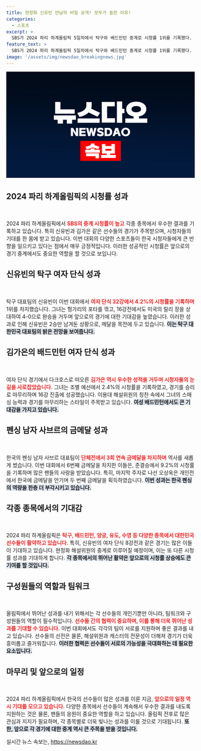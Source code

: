 ```yaml
---
title: 현정화 신유빈 만남의 비밀 공개! 모두가 놀란 이유!
categories:
  - 스포츠
excerpt: >
  SBS가 2024 파리 하계올림픽 5일차에서 탁구와 배드민턴 중계로 시청률 1위를 기록했다. 특히 신유빈의 탁구 16강전과 김가은의 배드민턴 경기가 화제를 모으며, 금메달 기대감이 고조되고 있다!
feature_text: >
  SBS가 2024 파리 하계올림픽 5일차에서 탁구와 배드민턴 중계로 시청률 1위를 기록했다. 특히 신유빈의 탁구 16강전과 김가은의 배드민턴 경기가 화제를 모으며, 금메달 기대감이 고조되고 있다!
image: '/assets/img/newsdao_breakingnews.jpg'
---
```


<p><img src="/assets/img/newsdao_breakingnews.jpg" alt="flaretime 속보" /></p>

<h2 data-ke-size="size26">2024 파리 하계올림픽의 시청률 성과</h2>

<p data-ke-size="size16">&nbsp;</p>

<p>2024 파리 하계올림픽에서 <b><span style="color: #ee2323;">SBS의 중계 시청률이 높고</span></b> 각종 종목에서 우수한 결과를 기록하고 있습니다. 특히 신유빈과 김가은 같은 선수들의 경기가 주목받으며, 시청자들의 기대를 한 몸에 받고 있습니다. 이번 대회의 다양한 스포츠들이 한국 시청자들에게 큰 반향을 일으키고 있다는 점에서 매우 긍정적입니다. 이러한 성공적인 시청률은 앞으로의 경기 중계에서도 중요한 역할을 할 것으로 보입니다. </p>

<h2 data-ke-size="size26">신유빈의 탁구 여자 단식 성과</h2>

<p data-ke-size="size16">&nbsp;</p>

<p>탁구 대표팀의 신유빈이 이번 대회에서 <b><span style="color: #ee2323;">여자 단식 32강에서 4.2%의 시청률을 기록하며</span></b> 1위를 차지했습니다. 그녀는 헝가리의 포타를 꺾고, 16강전에서도 미국의 릴리 장을 상대하여 4-0으로 완승을 거두며 앞으로의 경기에 대한 기대감을 높였습니다. 이러한 성과로 인해 신유빈은 2승만 남겨둔 상황으로, 메달을 목전에 두고 있습니다. <b><span style="background-color: #21538527;">이는 탁구 대한민국 대표팀의 밝은 전망을 보여줍니다.</span></b> </p>

<h2 data-ke-size="size26">김가은의 배드민턴 여자 단식 성과</h2>

<p data-ke-size="size16">&nbsp;</p>

<p>여자 단식 경기에서 다크호스로 떠오른 <b><span style="color: #ee2323;">김가은 역시 우수한 성적을 거두며 시청자들의 눈길을 사로잡았습니다.</span></b> 그녀는 조별 예선에서 2.4%의 시청률을 기록하였고, 경기를 승리로 마무리하며 16강 진출에 성공했습니다. 이용대 해설위원의 칭찬 속에서 그녀의 스매싱 능력과 경기를 마무리하는 스타일이 주목받고 있습니다. <b><span style="background-color: #21538527;">여성 배드민턴에서도 큰 기대감을 가지고 있습니다.</span></b> </p>

<h2 data-ke-size="size26">펜싱 남자 사브르의 금메달 성과</h2>

<p data-ke-size="size16">&nbsp;</p>

<p>한국의 펜싱 남자 사브르 대표팀이 <b><span style="color: #ee2323;">단체전에서 3회 연속 금메달을 차지하며</span></b> 역사를 새롭게 썼습니다. 이번 대회에서 6번째 금메달을 차지한 이들은, 준결승에서 9.2%의 시청률을 기록하며 많은 팬들의 사랑을 받았습니다. 특히, 마지막 주자로 나선 오상욱은 개인전에서 한국에 금메달을 안기며 두 번째 금메달을 획득하였습니다. <b><span style="background-color: #21538527;">이번 성과는 한국 펜싱의 역량을 한층 더 부각시키고 있습니다.</span></b></p>

<h2 data-ke-size="size26">각종 종목에서의 기대감</h2>

<p data-ke-size="size16">&nbsp;</p>

<p>2024 파리 하계올림픽은 <b><span style="color: #ee2323;">탁구, 배드민턴, 양궁, 유도, 수영 등 다양한 종목에서 대한민국 선수들이 활약하고 있습니다.</span></b> 특히, 신유빈의 여자 단식 8강전과 같은 경기는 많은 이들이 기대하고 있습니다. 현정화 해설위원의 중계로 이루어질 예정이며, 이는 또 다른 시청률 성과를 기대하게 합니다. <b><span style="background-color: #21538527;">각 종목에서의 뛰어난 활약은 앞으로의 시청률 상승에도 큰 기여를 할 것입니다.</span></b></p>

<h2 data-ke-size="size26">구성원들의 역할과 팀워크</h2>

<p data-ke-size="size16">&nbsp;</p>

<p>올림픽에서 뛰어난 성과를 내기 위해서는 각 선수들의 개인기뿐만 아니라, 팀워크와 구성원들의 역할이 필수적입니다. <b><span style="color: #ee2323;">선수들 간의 협력이 중요하며, 이를 통해 더욱 뛰어난 성과를 기대할 수 있습니다.</span></b> 이번 대회에서도 각각의 팀이 서로를 지원하며 좋은 결과를 내고 있습니다. 선수들의 선전은 물론, 해설위원과 캐스터의 전문성이 더해져 경기가 더욱 흥미롭고 즐거워집니다. <b><span style="background-color: #21538527;">이러한 협력은 선수들이 서로의 가능성을 극대화하는 데 필요한 요소입니다.</span></b></p>

<h2 data-ke-size="size26">마무리 및 앞으로의 일정</h2>

<p data-ke-size="size16">&nbsp;</p>

<p>2024 파리 하계올림픽에서 한국의 선수들이 많은 성과를 이룬 지금, <b><span style="color: #ee2323;">앞으로의 일정 역시 기대를 모으고 있습니다.</span></b> 다양한 종목에서 선수들이 계속해서 우수한 결과를 내도록 지원하는 것은 물론, 팬들의 응원이 중요한 역할을 하고 있습니다. 올림픽 전후로 많은 관심과 지지가 필요하며, 각 종목별로 더욱 빛나는 성과를 이룰 것으로 기대됩니다. <b><span style="background-color: #21538527;">또한, 앞으로 각 경기에 대한 중계 역시 큰 주목을 받을 것입니다.</span></b> </p>
실시간 뉴스 속보는, <a href="https://newsdao.kr" rel="dofollow">https://newsdao.kr</a>


